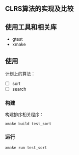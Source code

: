 ## CLRS算法的实现及比较

## 使用工具和相关库

* gtest
* xmake

## 使用

计划上的算法：

- [ ] sort
- [ ] search

### 构建

构建排序相关程序：
```
xmake build test_sort
```

### 运行

```
xmake run test_sort
```